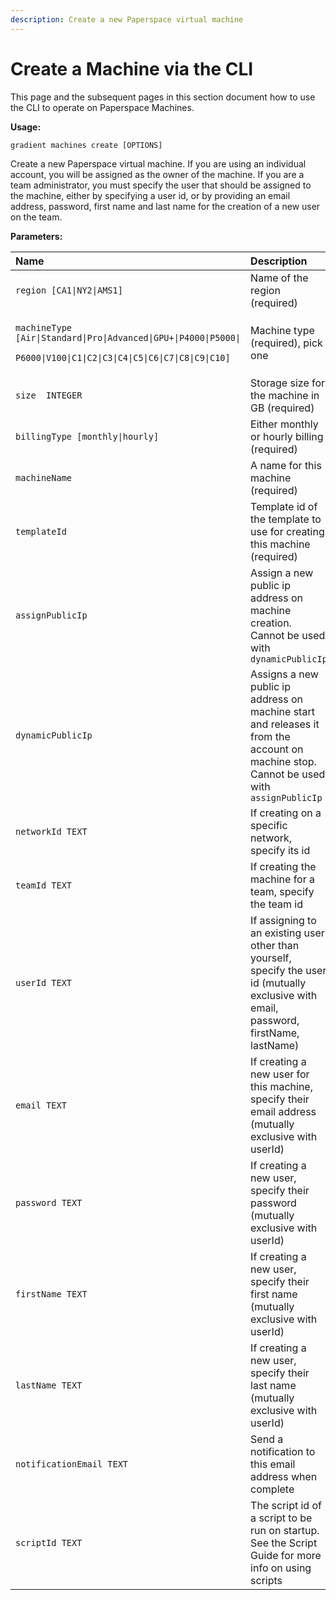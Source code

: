 ```yaml
---
description: Create a new Paperspace virtual machine
---
```


# Create a Machine via the CLI

This page and the subsequent pages in this section document how to use the CLI to operate on Paperspace Machines.

**Usage:** 

`gradient machines create [OPTIONS]`

Create a new Paperspace virtual machine. If you are using an individual account, you will be assigned as the owner of the machine. If you are a team administrator, you must specify the user that should be assigned to the machine, either by specifying a user id, or by providing an email address, password, first name and last name for the creation of a new user on the team.

**Parameters:**

<table>
  <thead>
    <tr>
      <th style="text-align:left">Name</th>
      <th style="text-align:left">Description</th>
    </tr>
  </thead>
  <tbody>
    <tr>
      <td style="text-align:left"><code>region [CA1|NY2|AMS1]</code>
      </td>
      <td style="text-align:left">Name of the region (required)</td>
    </tr>
    <tr>
      <td style="text-align:left">
        <p><code>machineType [Air|Standard|Pro|Advanced|GPU+|P4000|P5000|</code>
        </p>
        <p><code>P6000|V100|C1|C2|C3|C4|C5|C6|C7|C8|C9|C10]</code>
        </p>
      </td>
      <td style="text-align:left">Machine type (required), pick one</td>
    </tr>
    <tr>
      <td style="text-align:left"><code>size  INTEGER</code>
      </td>
      <td style="text-align:left">Storage size for the machine in GB (required)</td>
    </tr>
    <tr>
      <td style="text-align:left"><code>billingType [monthly|hourly]</code>
      </td>
      <td style="text-align:left">Either monthly or hourly billing (required)</td>
    </tr>
    <tr>
      <td style="text-align:left"><code>machineName</code>
      </td>
      <td style="text-align:left">A name for this machine (required)</td>
    </tr>
    <tr>
      <td style="text-align:left"><code>templateId</code>
      </td>
      <td style="text-align:left">Template id of the template to use for creating this machine (required)</td>
    </tr>
    <tr>
      <td style="text-align:left"><code>assignPublicIp</code>
      </td>
      <td style="text-align:left">Assign a new public ip address on machine creation. Cannot be used with <code>dynamicPublicIp</code>
      </td>
    </tr>
    <tr>
      <td style="text-align:left"><code>dynamicPublicIp</code>
      </td>
      <td style="text-align:left">Assigns a new public ip address on machine start and releases it from
        the account on machine stop. Cannot be used with <code>assignPublicIp</code>
      </td>
    </tr>
    <tr>
      <td style="text-align:left"><code>networkId TEXT</code>
      </td>
      <td style="text-align:left">If creating on a specific network, specify its id</td>
    </tr>
    <tr>
      <td style="text-align:left"><code>teamId TEXT</code>
      </td>
      <td style="text-align:left">If creating the machine for a team, specify the team id</td>
    </tr>
    <tr>
      <td style="text-align:left"><code>userId TEXT</code>
      </td>
      <td style="text-align:left">If assigning to an existing user other than yourself, specify the user
        id (mutually exclusive with email, password, firstName, lastName)</td>
    </tr>
    <tr>
      <td style="text-align:left"><code>email TEXT</code>
      </td>
      <td style="text-align:left">If creating a new user for this machine, specify their email address (mutually
        exclusive with userId)</td>
    </tr>
    <tr>
      <td style="text-align:left"><code>password TEXT</code>
      </td>
      <td style="text-align:left">If creating a new user, specify their password (mutually exclusive with
        userId)</td>
    </tr>
    <tr>
      <td style="text-align:left"><code>firstName TEXT</code>
      </td>
      <td style="text-align:left">If creating a new user, specify their first name (mutually exclusive with
        userId)</td>
    </tr>
    <tr>
      <td style="text-align:left"><code>lastName TEXT</code>
      </td>
      <td style="text-align:left">If creating a new user, specify their last name (mutually exclusive with
        userId)</td>
    </tr>
    <tr>
      <td style="text-align:left"><code>notificationEmail TEXT</code>
      </td>
      <td style="text-align:left">Send a notification to this email address when complete</td>
    </tr>
    <tr>
      <td style="text-align:left"><code>scriptId TEXT</code>
      </td>
      <td style="text-align:left">The script id of a script to be run on startup. See the Script Guide for
        more info on using scripts</td>
    </tr>
  </tbody>
</table>
